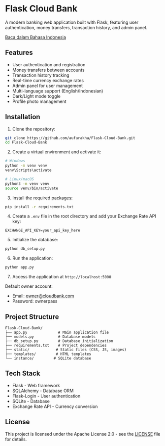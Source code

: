 # Flask Cloud Bank

A modern banking web application built with Flask, featuring user authentication, money transfers, transaction history, and admin panel.

[Baca dalam Bahasa Indonesia](README_ID.md)

## Features

- User authentication and registration
- Money transfers between accounts
- Transaction history tracking
- Real-time currency exchange rates
- Admin panel for user management
- Multi-language support (English/Indonesian)
- Dark/Light mode toggle
- Profile photo management

## Installation

1. Clone the repository:

```bash
git clone https://github.com/aufarakha/Flask-Cloud-Bank.git
cd Flask-Cloud-Bank
```

2. Create a virtual environment and activate it:

```bash
# Windows
python -m venv venv
venv\Scripts\activate

# Linux/macOS
python3 -m venv venv
source venv/bin/activate
```

3. Install the required packages:

```bash
pip install -r requirements.txt
```

4. Create a `.env` file in the root directory and add your Exchange Rate API key:

```
EXCHANGE_API_KEY=your_api_key_here
```

5. Initialize the database:

```bash
python db_setup.py
```

6. Run the application:

```bash
python app.py
```

7. Access the application at `http://localhost:5000`

Default owner account:

- Email: owner@cloudbank.com
- Password: ownerpass

## Project Structure

```
Flask-Cloud-Bank/
├── app.py              # Main application file
├── models.py           # Database models
├── db_setup.py         # Database initialization
├── requirements.txt    # Project dependencies
├── static/            # Static files (CSS, JS, images)
├── templates/         # HTML templates
└── instance/         # SQLite database
```

## Tech Stack

- Flask - Web framework
- SQLAlchemy - Database ORM
- Flask-Login - User authentication
- SQLite - Database
- Exchange Rate API - Currency conversion

## License

This project is licensed under the Apache License 2.0 - see the [LICENSE](LICENSE) file for details.
